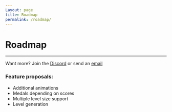 ```yaml
---
Layout: page
title: Roadmap
permalink: /roadmap/
---
```


# Roadmap

***

Want more? Join the [Discord][discord] or send an [email][mail]

### Feature proposals:

* Additional animations
* Medals depending on scores
* Multiple level size support
* Level generation

[discord]: https://discord.gg/CdBFgFzH
[mail]: mailto:gracesgamesbv@gmail.com
